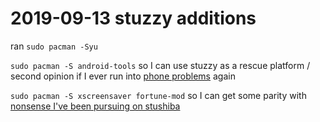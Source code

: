 # 2019-09-13 stuzzy additions

ran `sudo pacman -Syu`

`sudo pacman -S android-tools` so I can use stuzzy as a rescue platform / second opinion if I ever run into [phone problems](a0701253-5e4e-4a34-87bc-e6d071b78cdf.md) again

`sudo pacman -S xscreensaver fortune-mod` so I can get some parity with [nonsense I've been pursuing on stushiba](276fec35-4c8c-465a-aa33-5d242faf0e29.md)
